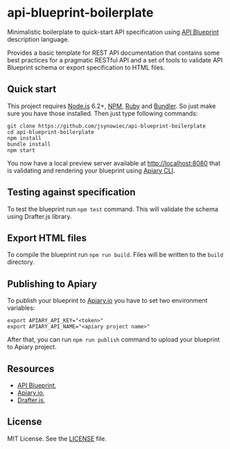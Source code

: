 # api-blueprint-boilerplate

Minimalistic boilerplate to quick-start API specification using [API Blueprint](https://apiblueprint.org/) description language.

Provides a basic template for REST API documentation that contains some best practices for a pragmatic RESTful API and a set of tools to validate API Blueprint schema or export specification to HTML files.

## Quick start

This project requires [Node.js](https://nodejs.org/) 6.2+, [NPM](https://www.npmjs.com/), [Ruby](https://www.ruby-lang.org) and [Bundler](http://bundler.io/). So just make sure you have those installed. Then just type following commands:

```
git clone https://github.com/jsynowiec/api-blueprint-boilerplate
cd api-blueprint-boilerplate
npm install
bundle install
npm start
```

You now have a local preview server available at [http://localhost:8080](http://localhost:8080) that is validating and rendering your blueprint using [Apiary CLI](https://apiary.io/).

## Testing against specification

To test the blueprint run `npm test` command. This will validate the schema using Drafter.js library.

## Export HTML files

To compile the blueprint run `npm run build`. Files will be written to the `build` directory.

## Publishing to Apiary

To publish your blueprint to [Apiary.io](http://apiary.io) you have to set two environment variables:

```
export APIARY_API_KEY="<token>"
export APIARY_API_NAME="<apiary project name>"
```

After that, you can run `npm run publish` command to upload your blueprint to Apiary project.

## Resources

* [API Blueprint](https://apiblueprint.org/),
* [Apiary.io](https://apiary.io/),
* [Drafter.js](https://github.com/apiaryio/drafter.js),

## License
MIT License. See the [LICENSE](https://github.com/jsynowiec/api-blueprint-boilerplate/blob/master/LICENSE)
file.
